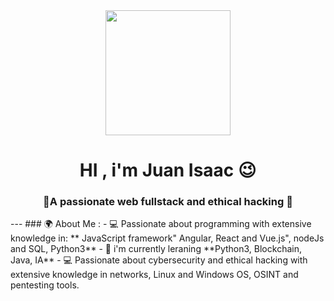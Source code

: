 <div id=" header" align="center">
     <div id=" header" align="center">
        <img src= "https://www.hubpng.com/files/preview/715x587/png-transparent-saint-seiya-libra-cloth-png-saint-seiya-11679443123pbuv2zag2d69eopjcyf6hztzcqgfufpnkkkg10f5noha1vjffdimri3rydgmgaddzknr8osllz7fbyzppyqjr.png" width="200">
     </div>
         </div>
          <h1 align="center">HI , i'm Juan Isaac &#128521 </h1>
         <h3 align="center">  &#128154A passionate web fullstack and ethical hacking  &#128154</h3>
 </div>
---
###  &#127757 About Me :
- &#x1f4bb Passionate about programming with extensive knowledge in: ** JavaScript framework" Angular, React and Vue.js", nodeJs and SQL, Python3**
- &#127793 i'm currently leraning **Python3, Blockchain, Java, IA**
- &#x1f4bb Passionate about cybersecurity and ethical hacking with extensive knowledge in networks, Linux and Windows OS, OSINT and pentesting tools.
